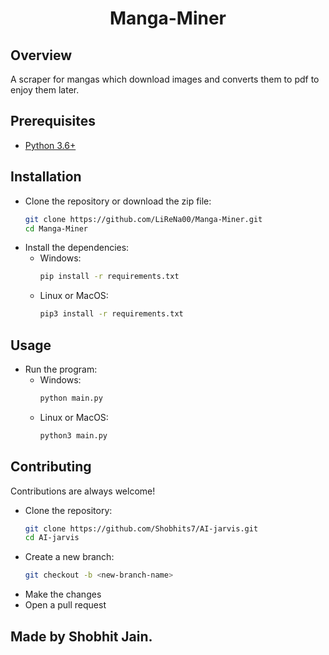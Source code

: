 <h1 align="center">Manga-Miner</h1>

<!-- ![demo](demo gif link here and then uncomment this) -->

## Overview

A scraper for mangas which download images and converts them to pdf to enjoy them later.

## Prerequisites

- [Python 3.6+](https://www.python.org/downloads/)

## Installation

- Clone the repository or download the zip file:
  ```bash
  git clone https://github.com/LiReNa00/Manga-Miner.git
  cd Manga-Miner
  ```
- Install the dependencies:
  - Windows:
    ```bash
    pip install -r requirements.txt
    ```
  - Linux or MacOS:
    ```bash
    pip3 install -r requirements.txt
    ```

## Usage

- Run the program:
  - Windows:
    ```bash
    python main.py
    ```
  - Linux or MacOS:
    ```bash
    python3 main.py
    ```

## Contributing

Contributions are always welcome!

- Clone the repository:
  ```bash
  git clone https://github.com/Shobhits7/AI-jarvis.git
  cd AI-jarvis
  ```
- Create a new branch:
  ```bash
  git checkout -b <new-branch-name>
  ```
- Make the changes
- Open a pull request

## Made by Shobhit Jain.
